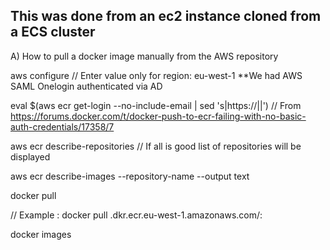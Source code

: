 ## This was done from an ec2 instance cloned from a ECS cluster

A) How to pull a docker image manually from the AWS repository

aws configure
   // Enter value only for region:  eu-west-1  **We had AWS SAML Onelogin authenticated via AD

eval $(aws ecr get-login --no-include-email | sed 's|https://||')   // From https://forums.docker.com/t/docker-push-to-ecr-failing-with-no-basic-auth-credentials/17358/7

aws ecr describe-repositories    // If all is good list of repositories will be displayed

aws ecr describe-images --repository-name <name-of-repository-from-the-above-output> --output text

docker pull <enter the full pah as shown in ECR web console>

   // Example : 
    docker pull <aws-account>.dkr.ecr.eu-west-1.amazonaws.com/<name-of-the-repository>:<name-of-the-image>
    
 
docker images


